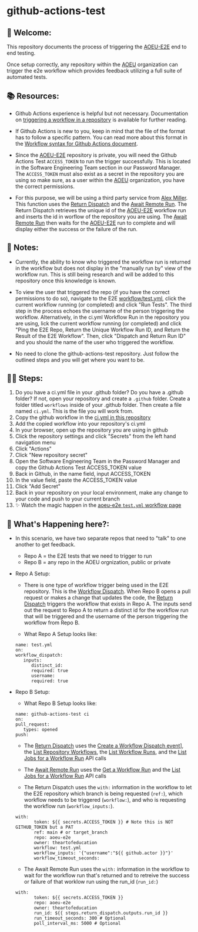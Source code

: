 # github-actions-test

## 👋 Welcome:

This repository documents the process of triggering the [AOEU-E2E](https://github.com/theartofeducation/aoeu-e2e) end to end testing. 

Once setup correctly, any repository within the [AOEU](https://github.com/theartofeducation) organization can trigger the e2e 
workflow which provides feedback utilizing a full suite of automated tests. 

## 📚 Resources:

* Github Actions experience is helpful but not necessary. Documentation on [triggering a workflow in a repository](https://docs.github.com/en/actions/using-workflows/triggering-a-workflow) 
is available for further reading.

* If Github Actions is new to you, keep in mind that the file of the format has to follow a specific pattern. You can read more 
about this format in the [Workflow syntax for Github Actions document](https://docs.github.com/en/actions/using-workflows/workflow-syntax-for-github-actions).

* Since the [AOEU-E2E](https://github.com/theartofeducation/aoeu-e2e) repository is private, you will need the 
Github Actions Test `ACCESS_TOKEN` to run the trigger successfully. This is located in the Software Engineering Team section in our Password Manager. The `ACCESS_TOKEN` must also exist as a secret in the repository you are using so make sure, as a user within the [AOEU](https://github.com/theartofeducation) organization, you have the correct permissions.

* For this purpose, we will be using a third party service from [Alex Miller](https://github.com/Codex-). This function uses the [Return Dispatch](https://github.com/Codex-/return-dispatch) and the [Await Remote Run](https://github.com/Codex-/await-remote-run). The Return Dispatch retrieves the unique id of the [AOEU-E2E](https://github.com/theartofeducation/aoeu-e2e) workflow run and inserts the id in worflow of the repository you are using. The [Await Remote Run](https://github.com/Codex-/await-remote-run) then waits for the [AOEU-E2E](https://github.com/theartofeducation/aoeu-e2e) run to complete and will display either the success or the failure of the run.
## 📝 Notes:
* Currently, the ability to know who triggered the workflow run is returned in the workflow but does not display in the "manually run by" view of the workflow run. This is still being research and will be added to this repository once this knowledge is known.

* To view the user that triggered the repo (if you have the correct permissions to do so), navigate to the E2E [workflow/test.yml](https://github.com/theartofeducation/aoeu-e2e/actions/workflows/test.yml), click the current workflow running (or completed) and click "Run Tests". The third step in the process echoes the username of the person triggering the workflow. Alternatively, in the ci.yml Workflow Run in the repository you are using, lick the current workflow running (or completed) and click "Ping the E2E Repo, Return the Unique Workflow Run ID, and Return the Result of the E2E Workflow". Then, click "Dispatch and Return Run ID" and you should the name of the user who triggered the workflow.

* No need to clone the github-actions-test repository. Just follow the outlined steps and you will get where you want to be. 
## 🚶🏽 Steps:

1. Do you have a ci.yml file in your .github folder? Do you have a .github folder? If not, open your repository and create a `.github` folder. Create a folder titled `workflows` inside of your .github folder. Then create a file named `ci.yml`. This is the file you will work from.
1. Copy the github workflow in the [ci.yml in this repository](/github-actions-test/.github/workflows/ci.yml)
1. Add the copied workflow into your repository's ci.yml
1. In your browser, open up the repository you are using in github
1. Click the repository settings and click "Secrets" from the left hand navigation menu
1. Click "Actions"
1. Click "New repository secret"
1. Open the Software Engineering Team in the Password Manager and copy the Github Actions Test ACCESS_TOKEN value
1. Back in Github, in the name field, input ACCESS_TOKEN 
1. In the value field, paste the ACCESS_TOKEN value
1. Click "Add Secret"
1. Back in your repository on your local environment, make any change to your code and push to your current branch
1. ✨ Watch the magic happen in the [aoeu-e2e `test.yml` workflow page](https://github.com/theartofeducation/aoeu-e2e/actions/workflows/test.yml)

## 🤔 What's Happening here?:

* In this scenario, we have two separate repos that need to "talk" to one another to get feedback. 
   * Repo A = the E2E tests that we need to trigger to run
   * Repo B = any repo in the AOEU orgnization, public or private

* Repo A Setup:
   * There is one type of workflow trigger being used in the E2E repository. This is the [Workflow Dispatch](https://docs.github.com/en/actions/using-workflows/events-that-trigger-workflows#workflow_dispatch). When Repo B opens a pull request or makes a change that updates the code, the [Return Dispatch](https://github.com/Codex-/return-dispatch) triggers the workflow that exists in Repo A. The inputs send out the request to Repo A to return a distinct id for the workflow run that will be triggered and the username of the person triggering the workflow from Repo B.

   * What Repo A Setup looks like: 
   ```
   name: test.yml
   on:
   workflow_dispatch:
      inputs:
         distinct_id:
         required: true
         username:
         required: true
   ```
* Repo B Setup:

   * What Repo B Setup looks like: 
   ```
   name: github-actions-test ci
   on:
   pull_request:
      types: opened
   push:
   ```
   * The [Return Dispatch](https://github.com/Codex-/return-dispatch#apis-used) uses the [Create a Workflow Dispatch event](https://docs.github.com/en/rest/reference/actions#create-a-workflow-dispatch-event)], the [List Repository Workflows](https://docs.github.com/en/rest/reference/actions#list-repository-workflows), the [List Workflow Runs](https://docs.github.com/en/rest/reference/actions#list-workflow-runs), and the [List Jobs for a Workflow Run](https://docs.github.com/en/rest/reference/actions#list-jobs-for-a-workflow-run) API calls
   
   * The [Await Remote Run](https://github.com/Codex-/await-remote-run#apis-used) uses the [Get a Workflow Run](https://docs.github.com/en/rest/reference/actions#get-a-workflow-run) and the [List Jobs for a Workflow Run](https://docs.github.com/en/rest/reference/actions#list-jobs-for-a-workflow-run) API calls

   * The Return Dispatch uses the `with:` information in the workflow to let the E2E repository which branch is being requested (`ref:`), which workflow needs to be triggered (`workflow:`), and who is requesting the workflow run (`workflow_inputs:`). 
   ```
   with:
          token: ${{ secrets.ACCESS_TOKEN }} # Note this is NOT GITHUB_TOKEN but a PAT
          ref: main # or target_branch
          repo: aoeu-e2e
          owner: theartofeducation
          workflow: test.yml
          workflow_inputs: '{"username":"${{ github.actor }}"}'
          workflow_timeout_seconds:
   ```

   * The Await Remote Run uses the `with:` information in the workflow to wait for the workflow run that's returned and to retreive the success or failure of that worklow run using the run_id (`run_id:`)
   ```
   with:
          token: ${{ secrets.ACCESS_TOKEN }}
          repo: aoeu-e2e
          owner: theartofeducation
          run_id: ${{ steps.return_dispatch.outputs.run_id }}
          run_timeout_seconds: 300 # Optional
          poll_interval_ms: 5000 # Optional
   ```
